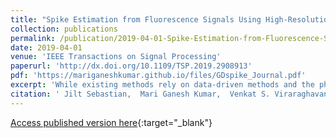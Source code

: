 ```yaml
---
title: "Spike Estimation from Fluorescence Signals Using High-Resolution Property of Group Delay"
collection: publications
permalink: /publication/2019-04-01-Spike-Estimation-from-Fluorescence-Signals-Using-High-Resolution-Property-of-Group-Delay
date: 2019-04-01
venue: 'IEEE Transactions on Signal Processing'
paperurl: 'http://dx.doi.org/10.1109/TSP.2019.2908913'
pdf: 'https://mariganeshkumar.github.io/files/GDspike_Journal.pdf'
excerpt: 'While existing methods rely on data-driven methods and the physiology of neurons for modelling the spiking process, this work exploits the nature of the fluorescence responses to spikes using signal processing. We first motivate the problem by a novel analysis of the high-resolution property of minimum-phase group delay (GD) functions for multi-pole resonators. The resonators'
citation: ' Jilt Sebastian,  Mari Ganesh Kumar,  Venkat S. Viraraghavan,  Mriganka Sur,  Hema A. Murthy, &quot;Spike Estimation from Fluorescence Signals Using High-Resolution Property of Group Delay.&quot; IEEE Transactions on Signal Processing, 2019.'
---
```

[Access published version here](http://dx.doi.org/10.1109/TSP.2019.2908913){:target="_blank"}
<div> 
<div id="adobe-dc-view" style="width: 100%;"></div> 
<script src="https://documentcloud.adobe.com/view-sdk/main.js"></script> 
<script type="text/javascript"> 
document.addEventListener("adobe_dc_view_sdk.ready", function(){ 
var adobeDCView = new AdobeDC.View({clientId: "4b6fe32f49a3484eb53941e96799646b", divId: "adobe-dc-view"});
adobeDCView.previewFile({
content:{location: {url: "https://mariganeshkumar.github.io/files/GDspike_Journal.pdf"}},
metaData:{fileName: "GDspike_Journal.pdf"}
}, {embedMode: "IN_LINE"});
});
</script>
</div>
